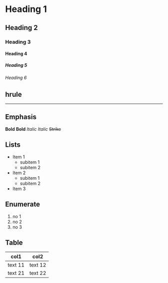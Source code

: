 # Heading 1
## Heading 2
### Heading 3
#### Heading 4
##### Heading 5
###### Heading 6

## hrule
----

## Emphasis
**Bold**
__Bold__
*Italic*
_Italic_
~~Strike~~

## Lists
+ Item 1
  - subitem 1
  - subitem 2
+ Item 2
  * subitem 1
  * subitem 2
+ Item 3

## Enumerate
1. no 1
2. no 2
3. no 3

## Table
| col1 | col2 |
| ---- | ---- |
| text 11 | text 12 |
| text 21 | text 22 |




